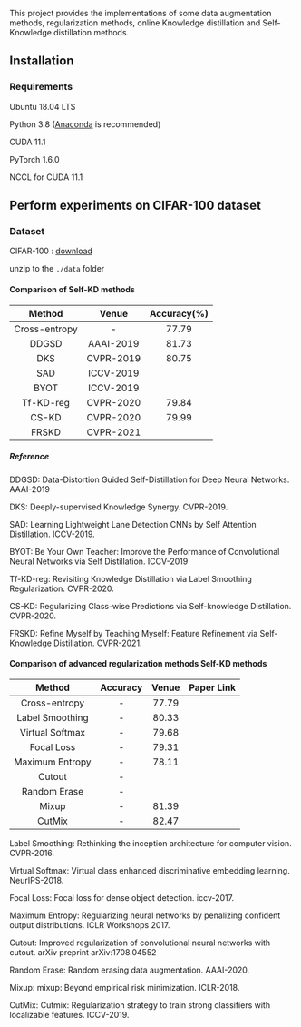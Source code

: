 This project provides the implementations of some data augmentation methods, regularization methods, online Knowledge distillation and Self-Knowledge distillation methods.

## Installation

### Requirements

Ubuntu 18.04 LTS

Python 3.8 ([Anaconda](https://www.anaconda.com/) is recommended)

CUDA 11.1

PyTorch 1.6.0

NCCL for CUDA 11.1

## Perform experiments on CIFAR-100 dataset
### Dataset
CIFAR-100 : [download](http://www.cs.toronto.edu/~kriz/cifar-100-python.tar.gz)

unzip to the `./data` folder

#### Comparison of Self-KD methods
| Method | Venue | Accuracy(%) |
|:---------------:|:-----------------:|:-----------------:|
| Cross-entropy | - | 77.79 |
| DDGSD |  AAAI-2019 | 81.73 |
| DKS |  CVPR-2019 | 80.75 |
| SAD |  ICCV-2019 |  |
| BYOT |  ICCV-2019 |  |
| Tf-KD-reg | CVPR-2020 | 79.84 | 
| CS-KD |  CVPR-2020 | 79.99 |
|  FRSKD |  CVPR-2021 |    |

##### Reference
DDGSD: Data-Distortion Guided Self-Distillation for Deep Neural Networks. AAAI-2019

DKS: Deeply-supervised Knowledge Synergy. CVPR-2019.

SAD: Learning Lightweight Lane Detection CNNs by Self Attention Distillation. ICCV-2019.

BYOT: Be Your Own Teacher: Improve the Performance of Convolutional Neural Networks via Self Distillation. ICCV-2019

Tf-KD-reg: Revisiting Knowledge Distillation via Label Smoothing Regularization. CVPR-2020.

CS-KD: Regularizing Class-wise Predictions via Self-knowledge Distillation. CVPR-2020.

FRSKD: Refine Myself by Teaching Myself: Feature Refinement via Self-Knowledge Distillation. CVPR-2021.

#### Comparison of advanced regularization methods Self-KD methods

| Method | Accuracy | Venue |Paper Link |
|:---------------:|:-----------------:|:-----------------:|:-----------------:|
| Cross-entropy | - | 77.79 | 
| Label Smoothing | - | 80.33 | 
| Virtual Softmax | - | 79.68 | 
| Focal Loss | - | 79.31 | 
| Maximum Entropy | - | 78.11 | 
| Cutout | - |  |
| Random Erase | - |  |
| Mixup | - | 81.39 |
| CutMix | - | 82.47 |

Label Smoothing: Rethinking the inception architecture for computer vision. CVPR-2016.

Virtual Softmax:  Virtual class enhanced discriminative embedding learning. NeurIPS-2018.

Focal Loss: Focal loss for dense object detection. iccv-2017. 

Maximum Entropy: Regularizing neural networks by penalizing confident output distributions. ICLR Workshops 2017.

Cutout: Improved regularization of convolutional neural networks with cutout. arXiv preprint arXiv:1708.04552

Random Erase: Random erasing data augmentation. AAAI-2020.

Mixup: mixup: Beyond empirical risk minimization. ICLR-2018.

CutMix: Cutmix: Regularization strategy to train strong classifiers with localizable features. ICCV-2019.


